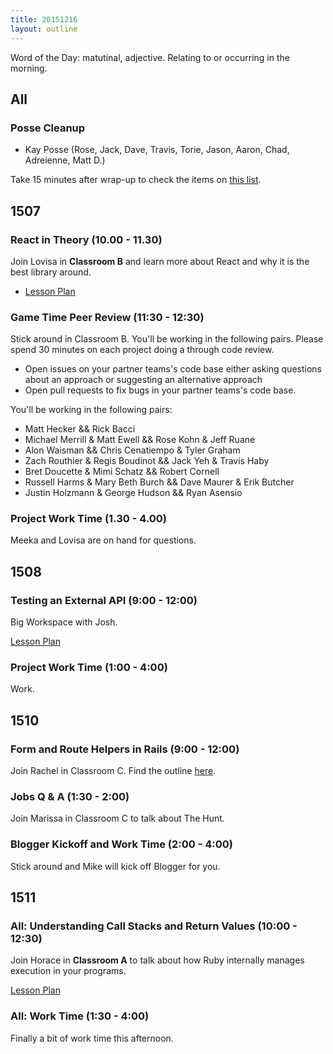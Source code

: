 ```yaml
---
title: 20151216
layout: outline
---
```


Word of the Day: matutinal, adjective. Relating to or occurring in the morning.

## All

### Posse Cleanup

* Kay Posse (Rose, Jack, Dave, Travis, Torie, Jason, Aaron, Chad, Adreienne,
Matt D.)

Take 15 minutes after wrap-up to check the items on [this list](https://gist.github.com/rwarbelow/f5cfe4333402d043ef2e).


## 1507

### React in Theory (10.00 - 11.30)

Join Lovisa in **Classroom B** and learn more about React and why it is the best library around.

- [Lesson Plan](https://github.com/turingschool/lesson_plans/blob/master/ruby_04-apis_and_scalability/react_in_theory.markdown)

### Game Time Peer Review (11:30 - 12:30)

Stick around in Classroom B. You'll be working in the following pairs. Please spend 30 minutes on each project doing a through code review.

- Open issues on your partner teams's code base either asking questions about an approach or suggesting an alternative approach
- Open pull requests to fix bugs in your partner teams's code base.

You'll be working in the following pairs:

* Matt Hecker && Rick Bacci
* Michael Merrill & Matt Ewell && Rose Kohn & Jeff Ruane
* Alon Waisman && Chris Cenatiempo & Tyler Graham
* Zach Routhier & Regis Boudinot && Jack Yeh & Travis Haby
* Bret Doucette & Mimi Schatz && Robert Cornell
* Russell Harms & Mary Beth Burch && Dave Maurer & Erik Butcher
* Justin Holzmann & George Hudson && Ryan Asensio

### Project Work Time (1.30 - 4.00)

Meeka and Lovisa are on hand for questions.

## 1508

### Testing an External API (9:00 - 12:00)

Big Workspace with Josh.

[Lesson Plan](https://github.com/turingschool/lesson_plans/blob/master/ruby_03-professional_rails_applications/testing_against_third_party_apis.md)

### Project Work Time (1:00 - 4:00)

Work.


## 1510

### Form and Route Helpers in Rails (9:00 - 12:00)

Join Rachel in Classroom C. Find the outline [here](https://github.com/turingschool/lesson_plans/blob/master/ruby_02-web_applications_with_ruby/forms_and_route_helpers_in_rails.markdown).

### Jobs Q & A (1:30 - 2:00)

Join Marissa in Classroom C to talk about The Hunt.

### Blogger Kickoff and Work Time (2:00 - 4:00)

Stick around and Mike will kick off Blogger for you.


## 1511

### All: Understanding Call Stacks and Return Values (10:00 - 12:30)

Join Horace in **Classroom A** to talk about how Ruby internally
manages execution in your programs.

[Lesson Plan](https://github.com/turingschool/lesson_plans/blob/master/ruby_01-object_oriented_programming_with_ruby/stacks_methods_and_program_flow.markdown)

### All: Work Time (1:30 - 4:00)

Finally a bit of work time this afternoon.
